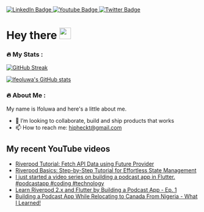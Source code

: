

<div id="badges">
  <a href="https://www.linkedin.com/in/afuwape-ifeoluwa/">
    <img src="https://img.shields.io/badge/LinkedIn-blue?style=for-the-badge&logo=linkedin&logoColor=white" alt="LinkedIn Badge"/>
  </a>
  <a href="https://www.youtube.com/hipheckts">
    <img src="https://img.shields.io/badge/YouTube-red?style=for-the-badge&logo=youtube&logoColor=white" alt="Youtube Badge"/>
  </a>
  <a href="https://twitter.com/hipheckts">
    <img src="https://img.shields.io/badge/Twitter-blue?style=for-the-badge&logo=twitter&logoColor=white" alt="Twitter Badge"/>
  </a>
</div>

<h1>
  Hey there
  <img src="https://media.giphy.com/media/hvRJCLFzcasrR4ia7z/giphy.gif" width="30px"/>
</h1>

### :fire: My Stats :
[![GitHub Streak](http://github-readme-streak-stats.herokuapp.com?user=hipheckts&theme=dark&hide_border=true)](https://git.io/streak-stats)

[![Ifeoluwa's GitHub stats](https://github-readme-stats.vercel.app/api?username=hipheckt&count_private=true&theme=radical&hide_border=true)](https://github.com/anuraghazra/github-readme-stats)

### :fire: About Me :
My name is Ifoluwa and here's a little about me.

- 👯 I’m looking to collaborate, build and ship products that works
- 📫 How to reach me: hipheckt@gmail.com

## My recent YouTube videos
<!-- BLOG-POST-LIST:START -->
- [Riverpod Tutorial: Fetch API Data using Future Provider](https://www.youtube.com/watch?v=Ls767f4bam8)
- [Riverpod Basics: Step-by-Step Tutorial for Effortless State Management](https://www.youtube.com/watch?v=RpLS6LF1wv0)
- [I just started a video series on building a podcast app in Flutter. #podcastapp #coding #technology](https://www.youtube.com/watch?v=zjE9swhziec)
- [Learn Riverpod 2.x and Flutter by Building a Podcast App - Ep. 1](https://www.youtube.com/watch?v=TD1J7yZmzJM)
- [Building a Podcast App While Relocating to Canada From Nigeria - What I Learned!](https://www.youtube.com/watch?v=5gj1GxReC-g)
<!-- BLOG-POST-LIST:END -->
